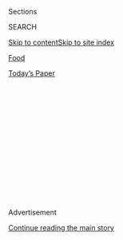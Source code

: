 <div id="app">

<div>

<div>

<div>

<div class="NYTAppHideMasthead css-1q2w90k e1suatyy0">

<div class="section css-ui9rw0 e1suatyy2">

<div class="css-eph4ug er09x8g0">

<div class="css-6n7j50">

</div>

<span class="css-1dv1kvn">Sections</span>

<div class="css-10488qs">

<span class="css-1dv1kvn">SEARCH</span>

</div>

[Skip to content](#site-content)[Skip to site
index](#site-index)

</div>

<div id="masthead-section-label" class="css-1wr3we4 eaxe0e00">

[Food](https://www.nytimes3xbfgragh.onion/section/food)

</div>

<div class="css-10698na e1huz5gh0">

</div>

</div>

<div id="masthead-bar-one" class="section hasLinks css-15hmgas e1csuq9d3">

<div class="css-uqyvli e1csuq9d0">

</div>

<div class="css-1uqjmks e1csuq9d1">

</div>

<div class="css-9e9ivx">

[](https://myaccount.nytimes3xbfgragh.onion/auth/login?response_type=cookie&client_id=vi)

</div>

<div class="css-1bvtpon e1csuq9d2">

[Today’s
Paper](https://www.nytimes3xbfgragh.onion/section/todayspaper)

</div>

</div>

</div>

</div>

<div data-aria-hidden="false">

<div id="site-content" data-role="main">

<div>

<div class="css-1aor85t" style="opacity:0.000000001;z-index:-1;visibility:hidden">

<div class="css-1hqnpie">

<div class="css-epjblv">

<span class="css-17xtcya">[Food](/section/food)</span><span class="css-x15j1o">|</span><span class="css-fwqvlz">A
Brooklyn Favorite for Jamaican Food Beats the
Odds</span>

</div>

<div class="css-k008qs">

<div class="css-1iwv8en">

<span class="css-18z7m18"></span>

<div>

</div>

</div>

<span class="css-1n6z4y">https://nyti.ms/2MZAbxL</span>

<div class="css-1705lsu">

<div class="css-4xjgmj">

<div class="css-4skfbu" data-role="toolbar" data-aria-label="Social Media Share buttons, Save button, and Comments Panel with current comment count" data-testid="share-tools">

  - 
  - 
  - 
  - 
    
    <div class="css-6n7j50">
    
    </div>

  - 
  - 

</div>

</div>

</div>

</div>

</div>

</div>

<div class="css-13pd83m">

</div>

<div id="top-wrapper" class="css-1sy8kpn">

<div id="top-slug" class="css-l9onyx">

Advertisement

</div>

[Continue reading the main
story](#after-top)

<div class="ad top-wrapper" style="text-align:center;height:100%;display:block;min-height:250px">

<div id="top" class="place-ad" data-position="top" data-size-key="top">

</div>

</div>

<div id="after-top">

</div>

</div>

<div id="sponsor-wrapper" class="css-1hyfx7x">

<div id="sponsor-slug" class="css-19vbshk">

Supported by

</div>

[Continue reading the main
story](#after-sponsor)

<div id="sponsor" class="ad sponsor-wrapper" style="text-align:center;height:100%;display:block">

</div>

<div id="after-sponsor">

</div>

</div>

[Restaurant
Review](/column/restaurant-review "Restaurant Review")

<div class="css-1vkm6nb ehdk2mb0">

# A Brooklyn Favorite for Jamaican Food Beats the Odds

</div>

<div class="sizeLarge layoutHorizontal css-1ccaq62 ejvbdkh1">

[](https://www.nytimes3xbfgragh.onion/slideshow/2018/06/26/dining/the-islands-restaurant-brooklyn.html)

<div class="css-5nx6oe">

## A Second Life for a Jamaican Kitchen

<div class="css-1xhl2m">

8 Photos

View Slide Show
<span class="css-t4350i">›</span>

</div>

</div>

<div class="css-79elbk">

<div class="css-hyytny">

</div>

![](https://static01.graylady3jvrrxbe.onion/images/2018/06/27/dining/27rest-1/merlin_139824474_c6248451-0dab-4262-a222-6b0dc941ac28-articleLarge.jpg?quality=75&auto=webp&disable=upscale)

</div>

<div class="css-17ai7jg e15qwgfe0">

<span class="css-16f3y1r e13ogyst0">Cole Wilson for The New York
Times</span>

</div>

</div>

<div class="css-170u9t6">

<div class="css-1c4e8vg" data-testid="restaurant-review-header">

<div class="css-83hgbf">

  - The Islands  
    **<span>NYT Critic's Pick</span>
    <span class="css-z4hz5">★</span>
    Caribbean
    $
    <span>671 Washington Avenue</span>
    718-398-3575

</div>

</div>

</div>

<div class="css-xt80pu e12qa4dv0">

<div class="css-18e8msd">

<div class="css-vp77d3 epjyd6m0">

<div class="css-1baulvz">

By [<span class="css-1baulvz last-byline" itemprop="name">Pete
Wells</span>](https://www.nytimes3xbfgragh.onion/by/pete-wells)

</div>

</div>

  - June 26,
    2018

  - 
    
    <div class="css-4xjgmj">
    
    <div class="css-d8bdto" data-role="toolbar" data-aria-label="Social Media Share buttons, Save button, and Comments Panel with current comment count" data-testid="share-tools">
    
      - 
      - 
      - 
      - 
        
        <div class="css-6n7j50">
        
        </div>
    
      - 
      - 
    
    </div>
    
    </div>

</div>

</div>

<div class="section meteredContent css-1r7ky0e" name="articleBody" itemprop="articleBody">

<div class="css-1fanzo5 StoryBodyCompanionColumn">

<div class="css-53u6y8">

The Islands [used to be a two-story
restaurant](https://www.nytimes3xbfgragh.onion/2005/06/01/dining/reviews/in-brooklyn-a-breath-of-the-tropics.html)
on the Crown Heights side of Washington Avenue in Brooklyn, near the top
of the hill, within sight of the Brooklyn Museum. Upstairs was a
cramped, angular, shadowy dining room with a few tables under a ceiling
so low it made tall people stoop. Downstairs was a cramped, angular,
shadowy kitchen where oxtails, goat curry and other Jamaican dishes were
cooked and sold.

To the right of the door, behind a counter, was the restaurant’s single
stove. It had three burners that were almost always going. No matter
when I went there it seemed that about a quarter of the things on the
menu had not finished cooking, but complaining would have been cloddish,
both because the limitations on capacity were obvious and because
whatever was finished was bound to be both nuanced and powerful.

The whole operation was one of those precarious marvels of adaptive
survival, like a pine growing from a crack in the side of a cliff. So
the outlook was grim when news came two summers ago that the structures
housing the Islands and another business were being torn down so a new
apartment building could be constructed. This neighborhood and the ones
to the south between Flatbush and Ralph Avenues owe much of their
character to black- and immigrant-owned businesses, including a large
swath of Caribbean restaurants such as the Islands. With developers
sniffing at this part of Brooklyn, many of them are at risk.

Marilyn Reid, who owns the Islands with Shuon Letchford, had other
ideas. She had had other ideas since 2001, when she opened the
restaurant. “We were always looking because we had outgrown it by the
second day,” she said in a phone interview. “We knew.”

</div>

</div>

<div class="css-1fanzo5 StoryBodyCompanionColumn">

<div class="css-53u6y8">

Before closing the original space in March 2017, she and Ms. Letchford
had found a much bigger one downhill on Washington Avenue. Preparing it
took a few months more than she had hoped, but the second incarnation of
the Islands has been up and running since January.

</div>

</div>

<div class="css-79elbk" data-testid="photoviewer-wrapper">

<div class="css-z3e15g" data-testid="photoviewer-wrapper-hidden">

</div>

<div class="css-1a48zt4 ehw59r15" data-testid="photoviewer-children">

![<span class="css-16f3y1r e13ogyst0" data-aria-hidden="true">The new
location of the restaurant is down the street from its first
incarnation.</span><span class="css-cnj6d5 e1z0qqy90" itemprop="copyrightHolder"><span class="css-1ly73wi e1tej78p0">Credit...</span><span>Cole
Wilson for The New York
Times</span></span>](https://static01.graylady3jvrrxbe.onion/images/2018/06/27/dining/27rest-9/merlin_139824579_63bb32bb-3c18-404b-9f1a-0e4a331df94f-articleLarge.jpg?quality=75&auto=webp&disable=upscale)

</div>

</div>

<div class="css-1fanzo5 StoryBodyCompanionColumn">

<div class="css-53u6y8">

*\[Read about some of the* [*best new restaurants in New York
City*](https://www.nytimes3xbfgragh.onion/2018/11/15/nyregion/best-new-nyc-restaurants.html?action=click&module=Intentional&pgtype=Article)
*(for now).\]*

The new kitchen has two stoves and 10 burners. Nevertheless, what’s
available when I’ve gone has always been several dishes shy of the
complete menu. The stewed okra with cod is especially hard to pin down.
At the same time, the comfort of the bigger dining room and the table
service, an impossibility in the first space, have encouraged me to
branch out beyond my usual favorites.

The Islands is best known for long-simmered stews but the kitchen also
knows a thing or two about frying. The flattened fritters of salt cod
seasoned with fresh hot chiles, known as stamp and go, were crunchy and
golden. Some Caribbean cooks deep-fry fish escovitch to oblivion, on the
theory that spicy vinegar heals all wounds. The escovitch I had at the
Islands was a whole red snapper, obviously fresh and fried just until
firm. The vinegar dressing, meanwhile, was seasoned with not just hot
chiles but pickled bell peppers, carrots and cucumbers, making this
escovitch more interesting than usual.

From the old days, I knew the curried goat would be very tender and
richly seasoned, although like most of the cooking at the Islands, it
was never scalp-piercingly spicy. Now I’ve found a new standby in the
curried vegetables — a very different thing, of course, but the golden
raisins, turmeric and allspice may do even more for cabbage and carrots
than they do for goat meat.

</div>

</div>

<div class="css-1fanzo5 StoryBodyCompanionColumn">

<div class="css-53u6y8">

Barbecue chicken was ordered in a rush verging on panic because whatever
I’d first wanted wasn’t ready yet. The sauce is nothing like the
ketchup-based sludge I’d imagined. Made with raisins and allspice, it
tastes more like a glaze for a holiday ham, and it’s lovely.

I prefer it to the jerk chicken, which will sound like heresy to some
customers. Like barbecue, jerk can describe either a sauce or a process,
and the process needs to involve wood smoke. The Islands bakes its jerk
chicken in the oven, and while I like its sauce, when I want jerk
chicken I will cross Eastern Parkway and keep the windows down until I
smell burning allspice logs.

But I have no quarrel with the jerk shrimp or leg of lamb at the Islands
— there’s no place to get an allspice-smoked version of either, as far
as I know. The lamb is especially alluring, stuffed with jerk spices and
slowly roasted until its outer crust falls, upon slicing, into a dark
rubble that in New Orleans would be called debris.

Rice and peas, fried plantains and stewed cabbage, slippery with coconut
oil, are all mandatory in my book. Others insist on baked macaroni and
cheese, served in a brick the size of a pound of butter. When I taste
the bread crumbs on top, and wonder if they’ve been seasoned with dried
onions, I think those people may have a point.

</div>

</div>

<div class="css-79elbk" data-testid="photoviewer-wrapper">

<div class="css-z3e15g" data-testid="photoviewer-wrapper-hidden">

</div>

<div class="css-1a48zt4 ehw59r15" data-testid="photoviewer-children">

<div class="css-1xdhyk6 erfvjey0">

<span class="css-1ly73wi e1tej78p0">Image</span>

<div class="css-zjzyr8">

<div data-testid="lazyimage-container" style="height:290px">

</div>

</div>

</div>

<span class="css-16f3y1r e13ogyst0" data-aria-hidden="true">The new
restaurant has a larger dining room and table
service.</span><span class="css-cnj6d5 e1z0qqy90" itemprop="copyrightHolder"><span class="css-1ly73wi e1tej78p0">Credit...</span><span>Cole
Wilson for The New York Times</span></span>

</div>

</div>

<div class="css-1fanzo5 StoryBodyCompanionColumn">

<div class="css-53u6y8">

All of this food is brought to the table on oval platters that could
hold a small Thanksgiving turkey.

Since opening in January, the new dining room has been embellished bit
by bit. The walls are painted in watermelon and aquamarine. Small
hurricane lamps decorate the tables. A couple of weeks ago, plaid cloth
napkins made their debut in the middle of dinner service. Menus, which
used to be kept inside a clear plastic sheath, are now presented inside
folders made of textured handmade paper, held in place with stickers of
bumblebees and butterflies.

</div>

</div>

<div class="css-1fanzo5 StoryBodyCompanionColumn">

<div class="css-53u6y8">

The bar, across the dining room from the kitchen, is still unoccupied
while Ms. Reid waits for a liquor license to come through. A rumored
roof deck has not materialized, either. In the meantime there is an
excellent limeade sweetened with demerara sugar and a dark purple,
fruity sorrel punch, which can give the impression it has been lightly
spiked with rum.

Credit for the food at the Islands is shared. There are two chefs,
Delroy Henry and Ronald Porter. Most of the recipes, though, are Ms.
Letchford’s, and she does a lot of the cooking. Like Ms. Reid, all of
them were raised in Jamaica before moving to New York, but only Ms.
Letchford did any professional cooking there. Ms. Reid is often in the
kitchen too. “I do the light stuff,” she said. “I tend to stay with
salads, seafood.”

Is the food as good as before? I used to be impressed that anything at
all could be cooked at the old Islands. That so much of it was actively
delicious seemed like a miracle. It’s less astonishing now that the
kitchen has 10 burners and room to turn around.

But I suspect the only thing that’s changed is me. And when I’m in the
mood for something miraculous, I’ll just remind myself that the Islands
is still in business. You can’t stop gentrification, but sometimes you
can fool it while it’s looking the other way.

[*Follow NYT Food on
Facebook*](https://www.facebookcorewwwi.onion/nytfood/)*,*
[*Instagram*](https://instagram.com/nytfood)*,*
[*Twitter*](https://twitter.com/nytfood) *and*
[*Pinterest*](https://www.pinterest.com/nytfood/)*.* [*Get regular
updates from NYT Cooking, with recipe suggestions, cooking tips and
shopping
advice*](https://www.nytimes3xbfgragh.onion/newsletters/cooking)*.*

</div>

</div>

</div>

<div>

</div>

<div>

</div>

<div>

</div>

<div>

<div id="bottom-wrapper" class="css-1ede5it">

<div id="bottom-slug" class="css-l9onyx">

Advertisement

</div>

[Continue reading the main
story](#after-bottom)

<div id="bottom" class="ad bottom-wrapper" style="text-align:center;height:100%;display:block;min-height:90px">

</div>

<div id="after-bottom">

</div>

</div>

</div>

</div>

</div>

## Site Index

<div>

</div>

## Site Information Navigation

  - [© <span>2020</span> <span>The New York Times
    Company</span>](https://help.nytimes3xbfgragh.onion/hc/en-us/articles/115014792127-Copyright-notice)

<!-- end list -->

  - [NYTCo](https://www.nytco.com/)
  - [Contact
    Us](https://help.nytimes3xbfgragh.onion/hc/en-us/articles/115015385887-Contact-Us)
  - [Work with us](https://www.nytco.com/careers/)
  - [Advertise](https://nytmediakit.com/)
  - [T Brand Studio](http://www.tbrandstudio.com/)
  - [Your Ad
    Choices](https://www.nytimes3xbfgragh.onion/privacy/cookie-policy#how-do-i-manage-trackers)
  - [Privacy](https://www.nytimes3xbfgragh.onion/privacy)
  - [Terms of
    Service](https://help.nytimes3xbfgragh.onion/hc/en-us/articles/115014893428-Terms-of-service)
  - [Terms of
    Sale](https://help.nytimes3xbfgragh.onion/hc/en-us/articles/115014893968-Terms-of-sale)
  - [Site
    Map](https://spiderbites.nytimes3xbfgragh.onion)
  - [Help](https://help.nytimes3xbfgragh.onion/hc/en-us)
  - [Subscriptions](https://www.nytimes3xbfgragh.onion/subscription?campaignId=37WXW)

</div>

</div>

</div>

</div>
